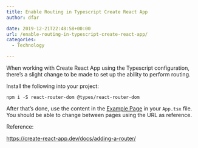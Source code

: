 ```yaml
---
title: Enable Routing in Typescript Create React App
author: dfar

date: 2019-12-21T22:48:58+00:00
url: /enable-routing-in-typescript-create-react-app/
categories:
  - Technology

---
```

When working with Create React App using the Typescript configuration, there&#8217;s a slight change to be made to set up the ability to perform routing.

Install the following into your project:

<pre class="wp-block-code"><code>npm i -S react-router-dom @types/react-router-dom</code></pre>

After that&#8217;s done, use the content in the <a rel="noreferrer noopener" aria-label="Example Page (opens in a new tab)" href="https://reacttraining.com/react-router/web/example/basic" target="_blank">Example Page</a> in your `App.tsx` file. You should be able to change between pages using the URL as reference.

Reference:

<https://create-react-app.dev/docs/adding-a-router/>